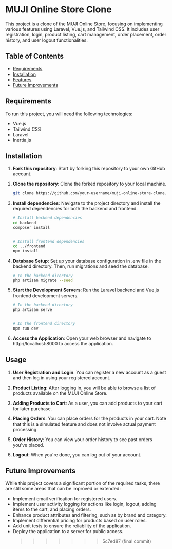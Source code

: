 # MUJI Online Store Clone

This project is a clone of the MUJI Online Store, focusing on implementing various features using Laravel, Vue.js, and Tailwind CSS. It includes user registration, login, product listing, cart management, order placement, order history, and user logout functionalities.

## Table of Contents

-   [Requirements](#requirements)
-   [Installation](#installation)
-   [Features](#features)
-   [Future Improvements](#future-improvements)

## Requirements

To run this project, you will need the following technologies:

-   Vue.js
-   Tailwind CSS
-   Laravel
-   Inertia.js

## Installation

1. **Fork this repository**: Start by forking this repository to your own GitHub account.

2. **Clone the repository**: Clone the forked repository to your local machine.

    ```bash
    git clone https://github.com/your-username/muji-online-store-clone.git

    ```

3. **Install dependencies**: Navigate to the project directory and install the required dependencies for both the backend and frontend.

    ```bash
    # Install backend dependencies
    cd backend
    composer install


    # Install frontend dependencies
    cd ../frontend
    npm install

    ```

4. **Database Setup**: Set up your database configuration in .env file in the backend directory. Then, run migrations and seed the database.

    ```bash
    # In the backend directory
    php artisan migrate --seed

    ```

5. **Start the Development Servers**: Run the Laravel backend and Vue.js frontend development servers.

    ```bash
    # In the backend directory
    php artisan serve


    # In the frontend directory
    npm run dev

    ```

6. **Access the Application**: Open your web browser and navigate to http://localhost:8000 to access the application.

## Usage

1. **User Registration and Login**: You can register a new account as a guest and then log in using your registered account.

2. **Product Listing**: After logging in, you will be able to browse a list of products available on the MUJI Online Store.

3. **Adding Products to Cart**: As a user, you can add products to your cart for later purchase.

4. **Placing Orders**: You can place orders for the products in your cart. Note that this is a simulated feature and does not involve actual payment processing.

5. **Order History**: You can view your order history to see past orders you've placed.

6. **Logout**: When you're done, you can log out of your account.

## Future Improvements

While this project covers a significant portion of the required tasks, there are still some areas that can be improved or extended:

-   Implement email verification for registered users.
-   Implement user activity logging for actions like login, logout, adding items to the cart, and placing orders.
-   Enhance product attributes and filtering, such as by brand and category.
-   Implement differential pricing for products based on user roles.
-   Add unit tests to ensure the reliability of the application.
-   Deploy the application to a server for public access.
    > > > > > > > 5c7ed87 (final commit)

